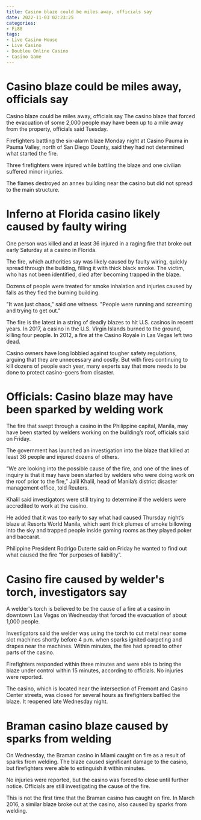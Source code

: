 ```yaml
---
title: Casino blaze could be miles away, officials say 
date: 2022-11-03 02:23:25
categories:
- Fi88
tags:
- Live Casino House
- Live Casino
- Doubleu Online Casino
- Casino Game
---
```



#  Casino blaze could be miles away, officials say 

Casino blaze could be miles away, officials say
The casino blaze that forced the evacuation of some 2,000 people may have been up to a mile away from the property, officials said Tuesday.

Firefighters battling the six-alarm blaze Monday night at Casino Pauma in Pauma Valley, north of San Diego County, said they had not determined what started the fire.

Three firefighters were injured while battling the blaze and one civilian suffered minor injuries.

The flames destroyed an annex building near the casino but did not spread to the main structure.

#  Inferno at Florida casino likely caused by faulty wiring 

One person was killed and at least 36 injured in a raging fire that broke out early Saturday at a casino in Florida.

The fire, which authorities say was likely caused by faulty wiring, quickly spread through the building, filling it with thick black smoke. The victim, who has not been identified, died after becoming trapped in the blaze.

Dozens of people were treated for smoke inhalation and injuries caused by falls as they fled the burning building.

"It was just chaos," said one witness. "People were running and screaming and trying to get out."

The fire is the latest in a string of deadly blazes to hit U.S. casinos in recent years. In 2017, a casino in the U.S. Virgin Islands burned to the ground, killing four people. In 2012, a fire at the Casino Royale in Las Vegas left two dead.

Casino owners have long lobbied against tougher safety regulations, arguing that they are unnecessary and costly. But with fires continuing to kill dozens of people each year, many experts say that more needs to be done to protect casino-goers from disaster.

#  Officials: Casino blaze may have been sparked by welding work 

The fire that swept through a casino in the Philippine capital, Manila, may have been started by welders working on the building’s roof, officials said on Friday.

The government has launched an investigation into the blaze that killed at least 36 people and injured dozens of others.

“We are looking into the possible cause of the fire, and one of the lines of inquiry is that it may have been started by welders who were doing work on the roof prior to the fire,” Jalil Khalil, head of Manila’s district disaster management office, told Reuters.

Khalil said investigators were still trying to determine if the welders were accredited to work at the casino.

He added that it was too early to say what had caused Thursday night’s blaze at Resorts World Manila, which sent thick plumes of smoke billowing into the sky and trapped people inside gaming rooms as they played poker and baccarat.

Philippine President Rodrigo Duterte said on Friday he wanted to find out what caused the fire “for purposes of liability”.

#  Casino fire caused by welder's torch, investigators say 

A welder's torch is believed to be the cause of a fire at a casino in downtown Las Vegas on Wednesday that forced the evacuation of about 1,000 people.

Investigators said the welder was using the torch to cut metal near some slot machines shortly before 4 p.m. when sparks ignited carpeting and drapes near the machines. Within minutes, the fire had spread to other parts of the casino.

Firefighters responded within three minutes and were able to bring the blaze under control within 15 minutes, according to officials. No injuries were reported.

The casino, which is located near the intersection of Fremont and Casino Center streets, was closed for several hours as firefighters battled the blaze. It reopened late Wednesday night.

#  Braman casino blaze caused by sparks from welding

On Wednesday, the Braman casino in Miami caught on fire as a result of sparks from welding. The blaze caused significant damage to the casino, but firefighters were able to extinguish it within minutes.

No injuries were reported, but the casino was forced to close until further notice. Officials are still investigating the cause of the fire.

This is not the first time that the Braman casino has caught on fire. In March 2016, a similar blaze broke out at the casino, also caused by sparks from welding.